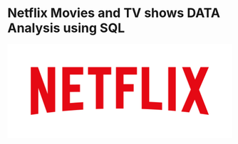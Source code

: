 # Netflix Movies and TV shows DATA Analysis using SQL 

![Netflix Logo](https://github.com/enmity101/netflix_sql_project/blob/main/Netflix_Logo_RGB.png)
